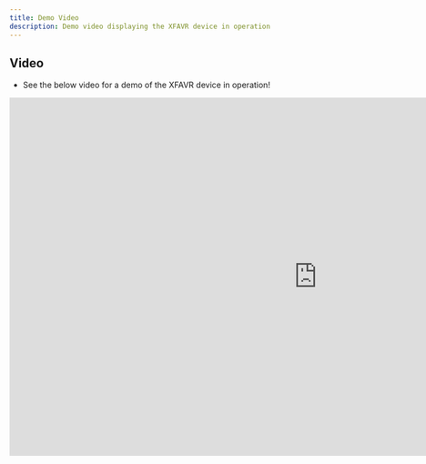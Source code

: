 ```yaml
---
title: Demo Video
description: Demo video displaying the XFAVR device in operation
---
```


## Video
- See the below video for a demo of the XFAVR device in operation!

<iframe width="1080" height="630" src="https://www.youtube.com/embed/oJOxTkXfI9s?si=c8SY2Hek_f49cL3s" title="YouTube video player" frameborder="0" allow="accelerometer; autoplay; clipboard-write; encrypted-media; gyroscope; picture-in-picture; web-share" allowfullscreen></iframe>